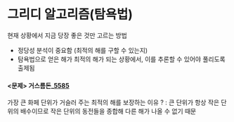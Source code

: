 # 그리디 알고리즘(탐욕법)

현재 상황에서 지금 당장 좋은 것만 고르는 방법

- 정당성 분석이 중요함 (최적의 해를 구할 수 있는지)
- 탐욕법으로 얻은 해가 최적의 해가 되는 상황에서, 이를 추론할 수 있어야 풀리도록 출제됨

#### <문제> 거스름돈\_[5585]()

가장 큰 화페 단위가 거슬러 주는 최적의 해를 보장하는 이유 ?
: 큰 단위가 항상 작은 단위의 배수이므로 작은 단위의 동전들을 종합해 다른 해가 나올 수 없기 때문
